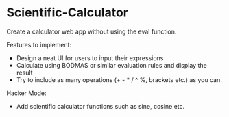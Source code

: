 # Scientific-Calculator


Create a calculator web app without using the eval function.

Features to implement:
- Design a neat UI for users to input their expressions
- Calculate using BODMAS or similar evaluation rules and display the result
- Try to include as many operations (+ - * / ^ %, brackets etc.) as you can.

Hacker Mode:
- Add scientific calculator functions such as sine, cosine etc.
